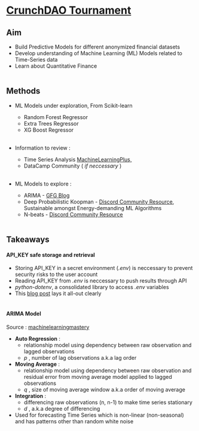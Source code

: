 # [CrunchDAO Tournament](https://www.crunchdao.com/)

## Aim
- Build Predictive Models for different anonymized financial datasets 
- Develop understanding of Machine Learning (ML) Models related to Time-Series data
- Learn about Quantitative Finance
</br></br>

## Methods
- ML Models under exploration, From Scikit-learn
    - Random Forest Regressor
    - Extra Trees Regressor
    - XG Boost Regressor
</br></br>

- Information to review :
    - Time Series Analysis [MachineLearningPlus, ](https://www.machinelearningplus.com/time-series/time-series-analysis-python/)
    - DataCamp Community ( *if neccessary* )
</br></br>

- ML Models to explore :
    - ARIMA - [GFG Blog](https://www.geeksforgeeks.org/python-arima-model-for-time-series-forecasting/)
    - Deep Probabilistic Koopman - [Discord Community Resource](https://arxiv.org/abs/2106.06033), Sustainable amongst Energy-demanding ML Algorithms
    - N-beats - [Discord Community Resource](https://github.com/philipperemy/n-beats)
</br></br>

##  Takeaways
#### **API_KEY safe storage and retrieval**
- Storing API_KEY in a secret environment (*.env*) is neccessary to prevent security risks to the user account
- Reading API_KEY from *.env* is neccessary to push results through API
- *python-dotenv*, a consolidated library to access *.env* variables
- This [blog post](https://medium.com/@eyakubsorkar/reading-variables-from-env-file-on-python-cac5af8cefa2#:~:text=Reading%20variables%20from%20.env%20file%20on%20Python%201,the%20file%20where%20you%20import%2Fload%20yours%20.env%20) lays it all-out clearly
</br></br>

#### **ARIMA Model**
Source : [machinelearningmastery](https://machinelearningmastery.com/arima-for-time-series-forecasting-with-python/)
- **Auto Regression** : 
    - relationship model using dependency between raw observation and lagged observations
    - *p* , number of lag observations a.k.a lag order
- **Moving Average** : 
    - relationship model using dependency between raw observation and residual error from moving average model applied to lagged observations
    - *q* , size of moving average window a.k.a order of moving average
- **Integration** : 
    - differencing raw observations (n, n-1) to make time series stationary
    - *d* , a.k.a degree of differencing
- Used for forecasting Time Series which is non-linear (non-seasonal) and has patterns other than random white noise
